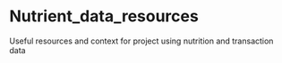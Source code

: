 # Nutrient_data_resources
Useful resources and context for project using nutrition and transaction data
